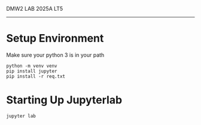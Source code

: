 DMW2 LAB 2025A LT5
***
# Setup Environment
Make sure your python 3 is in your path
```commandline
python -m venv venv
pip install jupyter
pip install -r req.txt
```
# Starting Up Jupyterlab
```commandline
jupyter lab
```
